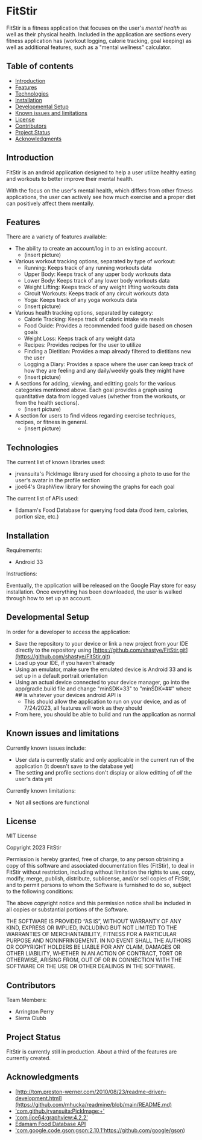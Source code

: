 FitStir
=================================================

FitStir is a fitness application that focuses on the user's *mental health* as well as their physical health. Included in the application are sections every fitness application has (workout logging, calorie tracking, goal keeping) as well as additional features, such as a "mental wellness" calculator.

Table of contents
-----------------

* [Introduction](#introduction)
* [Features](#features)
* [Technologies](#technologies)
* [Installation](#installation)
* [Developmental Setup](#developmental-setup)
* [Known issues and limitations](#known-issues-and-limitations)
* [License](#license)
* [Contributors](#contributors)
* [Project Status](#project-status)
* [Acknowledgments](#acknowledgments)


Introduction
------------

FitStir is an android application designed to help a user utilize healthy eating and workouts to better improve their mental health. 

With the focus on the user's mental health, which differs from other fitness applications, the user can actively see how much exercise and a proper diet can positively affect them mentally. 

Features
--------

There are a variety of features available:
* The ability to create an account/log in to an existing account.
  * (insert picture)
* Various workout tracking options, separated by type of workout:
  * Running: Keeps track of any running workouts data
  * Upper Body: Keeps track of any upper body workouts data
  * Lower Body: Keeps track of any lower body workouts data
  * Weight Lifting: Keeps track of any weight lifting workouts data
  * Circuit Workouts: Keeps track of any circuit workouts data
  * Yoga: Keeps track of any yoga workouts data
  * (insert picture)
* Various health tracking options, separated by category:
  * Calorie Tracking: Keeps track of caloric intake via meals
  * Food Guide: Provides a recommended food guide based on chosen goals
  * Weight Loss: Keeps track of any weight data
  * Recipes: Provides recipes for the user to utilize
  * Finding a Dietitian: Provides a map already filtered to dietitians new the user
  * Logging a Diary: Provides a space where the user can keep track of how they are feeling and any daily/weekly goals they might have
  * (insert picture)
* A sections for adding, viewing, and editting goals for the various categories mentioned above. Each goal provides a graph using quantitative data from logged values (whether from the workouts, or from the health sections).
  * (insert picture)
* A section for users to find videos regarding exercise techniques, recipes, or fitness in general.
  * (insert picture)

Technologies
------------

The current list of known libraries used:
* jrvansuita's PickImage library used for choosing a photo to use for the user's avatar in the profile section
* jjoe64's GraphView library for showing the graphs for each goal

The current list of APIs used:
* Edamam's Food Database for querying food data (food item, calories, portion size, etc.)
 
Installation
------------

Requirements:
* Android 33

Instructions: 

Eventually, the application will be released on the Google Play store for easy installation. 
Once everything has been downloaded, the user is walked through how to set up an account.

Developmental Setup
-------------------

In order for a developer to access the application:
* Save the repository to your device or link a new project from your IDE directly to the repository using [https://github.com/shastye/FitStir.git](https://github.com/shastye/FitStir.git)
* Load up your IDE, if you haven't already
* Using an emulator, make sure the emulated device is Android 33 and is set up in a default portrait orientation
* Using an actual device connected to your device manager, go into the app/gradle.build file and change "minSDK=33" to "minSDK=##" where ## is whatever your devices android API is
  * This should allow the application to run on your device, and as of 7/24/2023, all features will work as they should
* From here, you should be able to build and run the application as normal

Known issues and limitations
----------------------------

Currently known issues include:
* User data is currently static and only applicable in the current run of the application (it doesn't save to the database yet)
* The setting and profile sections don't display or allow editting of *all* the user's data yet

Currently known limitations:
* Not all sections are functional

License
-------

MIT License

Copyright  2023 FitStir

Permission is hereby granted, free of charge, to any person obtaining a copy of this software and associated documentation files (FitStir), to deal in FitStir without restriction, including without limitation the rights to use, copy, modify, merge, publish, distribute, sublicense, and/or sell copies of FitStir, and to permit persons to whom the Software is furnished to do so, subject to the following conditions:

The above copyright notice and this permission notice shall be included in all copies or substantial portions of the Software.

THE SOFTWARE IS PROVIDED “AS IS”, WITHOUT WARRANTY OF ANY KIND, EXPRESS OR IMPLIED, INCLUDING BUT NOT LIMITED TO THE WARRANTIES OF MERCHANTABILITY, FITNESS FOR A PARTICULAR PURPOSE AND NONINFRINGEMENT. IN NO EVENT SHALL THE AUTHORS OR COPYRIGHT HOLDERS BE LIABLE FOR ANY CLAIM, DAMAGES OR OTHER LIABILITY, WHETHER IN AN ACTION OF CONTRACT, TORT OR OTHERWISE, ARISING FROM, OUT OF OR IN CONNECTION WITH THE SOFTWARE OR THE USE OR OTHER DEALINGS IN THE SOFTWARE.


Contributors
------------

Team Members:
* Arrington Perry
* Sierra Clubb

Project Status
--------------

FitStir is currently still in production. About a third of the features are currently created.

Acknowledgments
---------------
* [http://tom.preston-werner.com/2010/08/23/readme-driven-development.html](https://github.com/mhucka/readmine/blob/main/README.md)
* ['com.github.jrvansuita:PickImage:+'](https://github.com/jrvansuita/PickImage)
* ['com.jjoe64:graphview:4.2.2'](https://github.com/jjoe64/GraphView/wiki#showcase-1)
* [Edamam Food Database API](https://developer.edamam.com/food-database-api-docs#/)
* ['com.google.code.gson:gson:2.10.1'](https://github.com/google/gson)https://github.com/google/gson)
